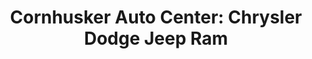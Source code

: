 ---
title: "Cornhusker Auto Center: Chrysler Dodge Jeep Ram"
url: /norfolk/cornhusker-auto-center-chrysler-dodge-jeep-ram/
shop: car
---